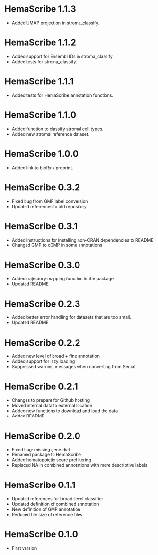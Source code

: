 # HemaScribe 1.1.3
* Added UMAP projection in stroma_classify.

# HemaScribe 1.1.2
* Added support for Ensembl IDs in stroma_classify.
* Added tests for stroma_classify.

# HemaScribe 1.1.1
* Added tests for HemaScribe annotation functions.

# HemaScribe 1.1.0
* Added function to classify stromal cell types.
* Added new stromal reference dataset.

# HemaScribe 1.0.0
* Added link to bioRxiv preprint.

# HemaScribe 0.3.2

* Fixed bug from GMP label conversion
* Updated references to old repository

# HemaScribe 0.3.1

* Added instructions for installing non-CRAN dependencies to README
* Changed GMP to cGMP in some annotations

# HemaScribe 0.3.0

* Added trajectory mapping function in the package
* Updated README

# HemaScribe 0.2.3

* Added better error handling for datasets that are too small.
* Updated README

# HemaScribe 0.2.2

* Added new level of broad + fine annotation
* Added support for lazy loading
* Suppressed warning messages when converting from Seurat

# HemaScribe 0.2.1

* Changes to prepare for Github hosting
* Moved internal data to external location
* Added new functions to download and load the data
* Added README

# HemaScribe 0.2.0

* Fixed bug: missing gene.dict
* Renamed package to HemaScribe
* Added hematopoietic score prefiltering
* Replaced NA in combined annotations with more descriptive labels

# HemaScribe 0.1.1

* Updated references for broad-level classifier
* Updated definition of combined annotation
* New definition of GMP annotation
* Reduced file size of reference files

# HemaScribe 0.1.0

* First version
